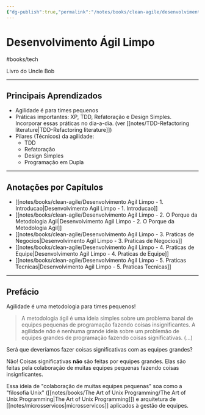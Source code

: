 ```yaml
---
{"dg-publish":true,"permalink":"/notes/books/clean-agile/desenvolvimento-agil-limpo/","dgHomeLink":true,"dgPassFrontmatter":false,"dgShowBacklinks":true,"dgShowLocalGraph":false}
---
```



# Desenvolvimento Ágil Limpo

#books/tech

Livro do Uncle Bob

---

## Principais Aprendizados

- Agilidade é para times pequenos
- Práticas importantes: XP, TDD, Refatoração e Design Simples. Incorporar essas práticas no dia-a-dia. (ver [[notes/TDD-Refactoring literature|TDD-Refactoring literature]])
- Pilares (Técnicos) da agilidade:
    - TDD
    - Refatoração
    - Design Simples
    - Programação em Dupla



---

## Anotações por Capítulos

- [[notes/books/clean-agile/Desenvolvimento Agil Limpo - 1. Introducao|Desenvolvimento Agil Limpo - 1. Introducao]]
- [[notes/books/clean-agile/Desenvolvimento Agil Limpo - 2. O Porque da Metodologia Agil|Desenvolvimento Agil Limpo - 2. O Porque da Metodologia Agil]]
- [[notes/books/clean-agile/Desenvolvimento Agil Limpo - 3. Praticas de Negocios|Desenvolvimento Agil Limpo - 3. Praticas de Negocios]]
- [[notes/books/clean-agile/Desenvolvimento Agil Limpo - 4. Praticas de Equipe|Desenvolvimento Agil Limpo - 4. Praticas de Equipe]]
- [[notes/books/clean-agile/Desenvolvimento Agil Limpo - 5. Praticas Tecnicas|Desenvolvimento Agil Limpo - 5. Praticas Tecnicas]]

---

## Prefácio

Agilidade é uma metodologia para times pequenos!

> A metodologia ágil é uma ideia simples sobre um problema banal de equipes pequenas de programação fazendo coisas insignificantes. A agilidade *não* é nenhuma grande ideia sobre um problemão de equipes grandes de programação fazendo coisas significativas. (...)

Será que deveríamos fazer coisas significativas com as equipes grandes?

Não! Coisas significativas **não** são feitas por equipes grandes. Elas são feitas pela colaboração de muitas equipes pequenas fazendo coisas insignficantes.

Essa ideia de "colaboração de muitas equipes pequenas" soa como a "filosofia Unix" ([[notes/books/The Art of Unix Programming/The Art of Unix Programming|The Art of Unix Programming]]) e arquitetura de [[notes/microsservicos|microsservicos]] aplicados à gestão de equipes.

